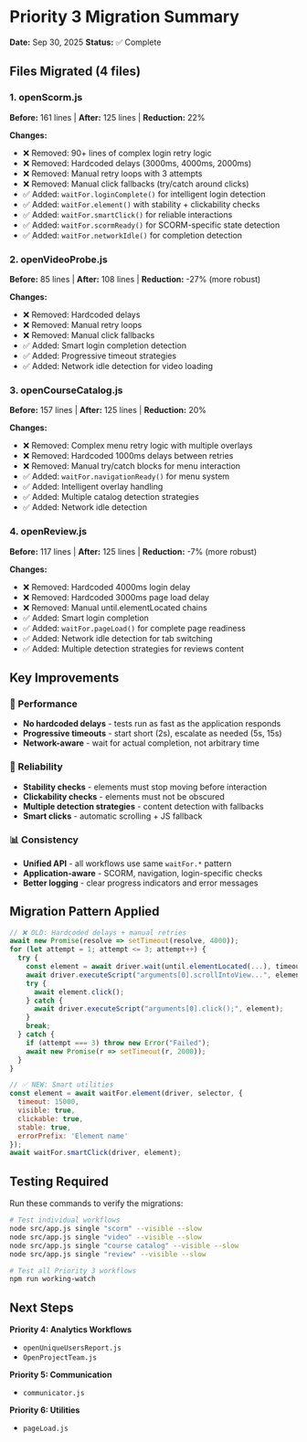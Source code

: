 # Priority 3 Migration Summary

**Date:** Sep 30, 2025
**Status:** ✅ Complete

## Files Migrated (4 files)

### 1. openScorm.js
**Before:** 161 lines | **After:** 125 lines | **Reduction:** 22%

**Changes:**
- ❌ Removed: 90+ lines of complex login retry logic
- ❌ Removed: Hardcoded delays (3000ms, 4000ms, 2000ms)
- ❌ Removed: Manual retry loops with 3 attempts
- ❌ Removed: Manual click fallbacks (try/catch around clicks)
- ✅ Added: `waitFor.loginComplete()` for intelligent login detection
- ✅ Added: `waitFor.element()` with stability + clickability checks
- ✅ Added: `waitFor.smartClick()` for reliable interactions
- ✅ Added: `waitFor.scormReady()` for SCORM-specific state detection
- ✅ Added: `waitFor.networkIdle()` for completion detection

### 2. openVideoProbe.js
**Before:** 85 lines | **After:** 108 lines | **Reduction:** -27% (more robust)

**Changes:**
- ❌ Removed: Hardcoded delays
- ❌ Removed: Manual retry loops
- ❌ Removed: Manual click fallbacks
- ✅ Added: Smart login completion detection
- ✅ Added: Progressive timeout strategies
- ✅ Added: Network idle detection for video loading

### 3. openCourseCatalog.js
**Before:** 157 lines | **After:** 125 lines | **Reduction:** 20%

**Changes:**
- ❌ Removed: Complex menu retry logic with multiple overlays
- ❌ Removed: Hardcoded 1000ms delays between retries
- ❌ Removed: Manual try/catch blocks for menu interaction
- ✅ Added: `waitFor.navigationReady()` for menu system
- ✅ Added: Intelligent overlay handling
- ✅ Added: Multiple catalog detection strategies
- ✅ Added: Network idle detection

### 4. openReview.js
**Before:** 117 lines | **After:** 125 lines | **Reduction:** -7% (more robust)

**Changes:**
- ❌ Removed: Hardcoded 4000ms login delay
- ❌ Removed: Hardcoded 3000ms page load delay
- ❌ Removed: Manual until.elementLocated chains
- ✅ Added: Smart login completion
- ✅ Added: `waitFor.pageLoad()` for complete page readiness
- ✅ Added: Network idle detection for tab switching
- ✅ Added: Multiple detection strategies for reviews content

## Key Improvements

### 🚀 Performance
- **No hardcoded delays** - tests run as fast as the application responds
- **Progressive timeouts** - start short (2s), escalate as needed (5s, 15s)
- **Network-aware** - wait for actual completion, not arbitrary time

### 🎯 Reliability
- **Stability checks** - elements must stop moving before interaction
- **Clickability checks** - elements must not be obscured
- **Multiple detection strategies** - content detection with fallbacks
- **Smart clicks** - automatic scrolling + JS fallback

### 📊 Consistency
- **Unified API** - all workflows use same `waitFor.*` pattern
- **Application-aware** - SCORM, navigation, login-specific checks
- **Better logging** - clear progress indicators and error messages

## Migration Pattern Applied

```javascript
// ❌ OLD: Hardcoded delays + manual retries
await new Promise(resolve => setTimeout(resolve, 4000));
for (let attempt = 1; attempt <= 3; attempt++) {
  try {
    const element = await driver.wait(until.elementLocated(...), timeout);
    await driver.executeScript("arguments[0].scrollIntoView...", element);
    try {
      await element.click();
    } catch {
      await driver.executeScript("arguments[0].click();", element);
    }
    break;
  } catch {
    if (attempt === 3) throw new Error("Failed");
    await new Promise(r => setTimeout(r, 2000));
  }
}

// ✅ NEW: Smart utilities
const element = await waitFor.element(driver, selector, {
  timeout: 15000,
  visible: true,
  clickable: true,
  stable: true,
  errorPrefix: 'Element name'
});
await waitFor.smartClick(driver, element);
```

## Testing Required

Run these commands to verify the migrations:

```bash
# Test individual workflows
node src/app.js single "scorm" --visible --slow
node src/app.js single "video" --visible --slow
node src/app.js single "course catalog" --visible --slow
node src/app.js single "review" --visible --slow

# Test all Priority 3 workflows
npm run working-watch
```

## Next Steps

**Priority 4: Analytics Workflows**
- `openUniqueUsersReport.js`
- `OpenProjectTeam.js`

**Priority 5: Communication**
- `communicator.js`

**Priority 6: Utilities**
- `pageLoad.js`
